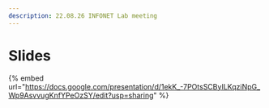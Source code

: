 ```yaml
---
description: 22.08.26 INFONET Lab meeting
---
```


# Slides

{% embed url="https://docs.google.com/presentation/d/1ekK_-7POtsSCByILKqziNpG_Wp9AsvvugKnfYPeOzSY/edit?usp=sharing" %}
